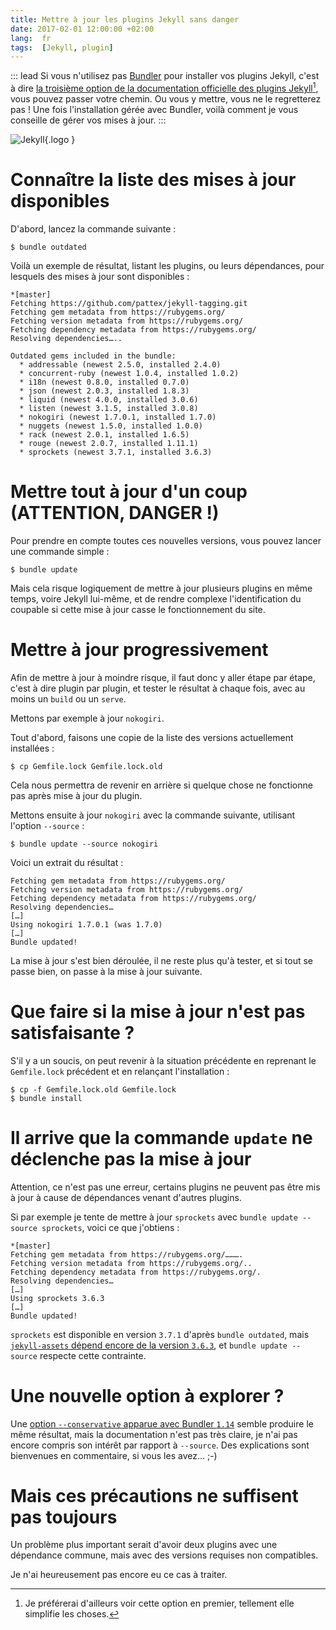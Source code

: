 ```yaml
---
title: Mettre à jour les plugins Jekyll sans danger
date: 2017-02-01 12:00:00 +02:00
lang:  fr
tags:  [Jekyll, plugin]
---
```


::: lead
Si vous n'utilisez pas [Bundler](https://bundler.io/) pour installer vos plugins Jekyll, c'est à dire [la troisième option de la documentation officielle des plugins Jekyll](https://jekyllrb.com/docs/plugins/#installing-a-plugin)[^doc], vous pouvez passer votre chemin. Ou vous y mettre, vous ne le regretterez pas ! Une fois l'installation gérée avec Bundler, voilà comment je vous conseille de gérer vos mises à jour.
:::

[^doc]: Je préférerai d'ailleurs voir cette option en premier, tellement elle simplifie les choses.

![](/assets/logos/jekyll.png "Jekyll"){.logo }

# Connaître la liste des mises à jour disponibles

D'abord, lancez la commande suivante :

```shell
$ bundle outdated
```

Voilà un exemple de résultat, listant les plugins, ou leurs dépendances, pour lesquels des mises à jour sont disponibles :

```shell
*[master]
Fetching https://github.com/pattex/jekyll-tagging.git
Fetching gem metadata from https://rubygems.org/
Fetching version metadata from https://rubygems.org/
Fetching dependency metadata from https://rubygems.org/
Resolving dependencies…..

Outdated gems included in the bundle:
  * addressable (newest 2.5.0, installed 2.4.0)
  * concurrent-ruby (newest 1.0.4, installed 1.0.2)
  * i18n (newest 0.8.0, installed 0.7.0)
  * json (newest 2.0.3, installed 1.8.3)
  * liquid (newest 4.0.0, installed 3.0.6)
  * listen (newest 3.1.5, installed 3.0.8)
  * nokogiri (newest 1.7.0.1, installed 1.7.0)
  * nuggets (newest 1.5.0, installed 1.0.0)
  * rack (newest 2.0.1, installed 1.6.5)
  * rouge (newest 2.0.7, installed 1.11.1)
  * sprockets (newest 3.7.1, installed 3.6.3)
```

# Mettre tout à jour d'un coup (ATTENTION, DANGER !)

Pour prendre en compte toutes ces nouvelles versions, vous pouvez lancer une commande simple :

```shell
$ bundle update
```

Mais cela risque logiquement de mettre à jour plusieurs plugins en même temps, voire Jekyll lui-même, et de rendre complexe l'identification du coupable si cette mise à jour casse le fonctionnement du site.

# Mettre à jour progressivement

Afin de mettre à jour à moindre risque, il faut donc y aller étape par étape, c'est à dire plugin par plugin, et tester le résultat à chaque fois, avec au moins un `build` ou un `serve`.

Mettons par exemple à jour `nokogiri`.

Tout d'abord, faisons une copie de la liste des versions actuellement installées :

```shell
$ cp Gemfile.lock Gemfile.lock.old
```

Cela nous permettra de revenir en arrière si quelque chose ne fonctionne pas après mise à jour du plugin.

Mettons ensuite à jour `nokogiri` avec la commande suivante, utilisant l'option `--source` :

```shell
$ bundle update --source nokogiri
```

Voici un extrait du résultat :

```shell
Fetching gem metadata from https://rubygems.org/
Fetching version metadata from https://rubygems.org/
Fetching dependency metadata from https://rubygems.org/
Resolving dependencies…
[…]
Using nokogiri 1.7.0.1 (was 1.7.0)
[…]
Bundle updated!
```

La mise à jour s'est bien déroulée, il ne reste plus qu'à tester, et si tout se passe bien, on passe à la mise à jour suivante.

# Que faire si la mise à jour n'est pas satisfaisante ?

S'il y a un soucis, on peut revenir à la situation précédente en reprenant le `Gemfile.lock` précédent et en relançant l'installation :

```shell
$ cp -f Gemfile.lock.old Gemfile.lock
$ bundle install
```

# Il arrive que la commande `update` ne déclenche pas la mise à jour

Attention, ce n'est pas une erreur, certains plugins ne peuvent pas être mis à jour à cause de dépendances venant d'autres plugins.

Si par exemple je tente de mettre à jour `sprockets` avec `bundle update --source sprockets`, voici ce que j'obtiens :

```shell
*[master]
Fetching gem metadata from https://rubygems.org/……….
Fetching version metadata from https://rubygems.org/..
Fetching dependency metadata from https://rubygems.org/.
Resolving dependencies…
[…]
Using sprockets 3.6.3
[…]
Bundle updated!
```

`sprockets` est disponible en version `3.7.1` d'après `bundle outdated`, mais [`jekyll-assets` dépend encore de la version `3.6.3`](https://github.com/jekyll/jekyll-assets/blob/81a2c709938d53333dfe2898e842b4d9a2d72f9a/Gem.gemspec#L22), et `bundle update --source` respecte cette contrainte.

# Une nouvelle option à explorer ?

Une [option `--conservative` apparue avec Bundler `1.14`](https://github.com/bundler/bundler/pull/4980#issuecomment-254713686) semble produire le même résultat, mais la documentation n'est pas très claire, je n'ai pas encore compris son intérêt par rapport à `--source`. Des explications sont bienvenues en commentaire, si vous les avez… ;-)

# Mais ces précautions ne suffisent pas toujours

Un problème plus important serait d'avoir deux plugins avec une dépendance commune, mais avec des versions requises non compatibles.

Je n'ai heureusement pas encore eu ce cas à traiter.
